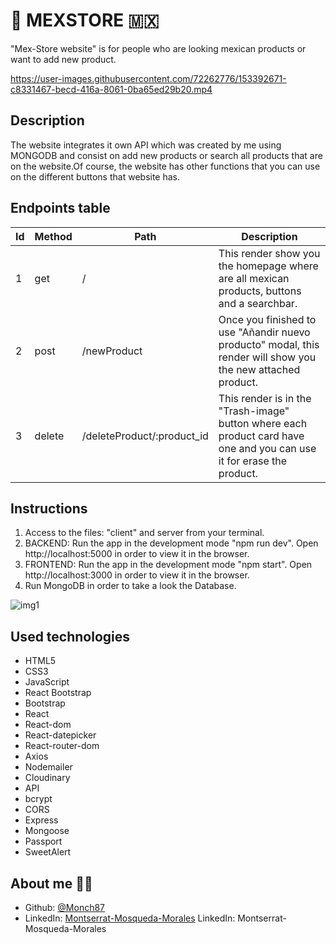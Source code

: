 # :cactus: MEXSTORE 	:mexico:

"Mex-Store website" is for people who are looking mexican products or want to add new product.


https://user-images.githubusercontent.com/72262776/153392671-c8331467-becd-416a-8061-0ba65ed29b20.mp4



## Description

The website integrates it own API which was created by me using MONGODB and consist on add new products or search all products that are on the website.Of course, the website has other functions that you can use on the different buttons that website has.


## Endpoints table

| Id | Method | Path                        | Description                                                                    |
| ---| ------ | ----------------------------| ------------------------------------------------------------------------------ |
| 1  | get    | /                           | This render show you the homepage where are all mexican products, buttons and a searchbar.     |
| 2  | post   | /newProduct                 | Once you finished to use "Añandir nuevo producto" modal, this render will show you the new attached product. |
| 3  | delete | /deleteProduct/:product_id  |This render is in the "Trash-image" button where each product card have one and you can use it for erase the product. |


  ## Instructions

 1. Access to the files: "client" and server from your terminal. 
 2. BACKEND: Run the app in the development mode "npm run dev". Open http://localhost:5000 in order to view it in the browser.
 3. FRONTEND: Run the app in the development mode "npm start". Open http://localhost:3000 in order to view it in the browser.
 4. Run MongoDB in order to take a look the Database.


![img1](https://user-images.githubusercontent.com/72262776/153400082-6154a37b-e9af-4243-b679-af0fd2bee2b7.png)
  
  ## Used technologies 

- HTML5 
- CSS3
- JavaScript
- React Bootstrap
- Bootstrap
- React
- React-dom
- React-datepicker
- React-router-dom
- Axios
- Nodemailer
- Cloudinary
- API
- bcrypt
- CORS
- Express
- Mongoose
- Passport
- SweetAlert



## About me :woman_technologist:

* Github: [@Monch87](https://github.com/Monch87)
* LinkedIn: [Montserrat-Mosqueda-Morales](https://www.linkedin.com/in/montserrat-mosqueda-morales)
  LinkedIn: Montserrat-Mosqueda-Morales
